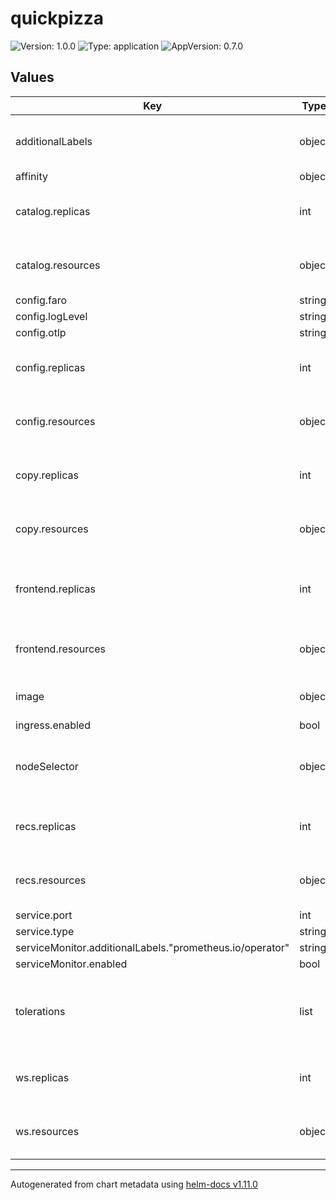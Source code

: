 # quickpizza

![Version: 1.0.0](https://img.shields.io/badge/Version-1.0.0-informational?style=flat-square) ![Type: application](https://img.shields.io/badge/Type-application-informational?style=flat-square) ![AppVersion: 0.7.0](https://img.shields.io/badge/AppVersion-0.7.0-informational?style=flat-square)

## Values

| Key | Type | Default | Description |
|-----|------|---------|-------------|
| additionalLabels | object | `{}` | Additional labels to attach to all resources |
| affinity | object | `{}` | Pod affinity |
| catalog.replicas | int | `1` | Number of replicas for the Catalog component |
| catalog.resources | object | `{}` | Catalog resource requests and limits |
| config.faro | string | `""` |  |
| config.logLevel | string | `"debug"` |  |
| config.otlp | string | `""` |  |
| config.replicas | int | `1` | Number of replicas for the Config component |
| config.resources | object | `{}` | Config resource requests and limits |
| copy.replicas | int | `1` | Number of replicas for the Copy component |
| copy.resources | object | `{}` | Copy resource requests and limits |
| frontend.replicas | int | `1` | Number of replicas for the Frontend component |
| frontend.resources | object | `{}` | Frontend resource requests and limits |
| image | object | `{"digest":"","pullPolicy":"IfNotPresent","repository":"ghcr.io/grafana/quickpizza-local","tag":""}` | Docker container image |
| ingress.enabled | bool | `false` |  |
| nodeSelector | object | `{}` | Node labels for Prometheus server pod assignment |
| recs.replicas | int | `1` | Number of replicas for the Recs component |
| recs.resources | object | `{}` | Recs resource requests and limits |
| service.port | int | `3333` |  |
| service.type | string | `"ClusterIP"` |  |
| serviceMonitor.additionalLabels."prometheus.io/operator" | string | `"portefaix"` |  |
| serviceMonitor.enabled | bool | `true` |  |
| tolerations | list | `[]` | Node tolerations for server scheduling to nodes with taints |
| ws.replicas | int | `1` | Number of replicas for the WS component |
| ws.resources | object | `{}` | WS resource requests and limits |

----------------------------------------------
Autogenerated from chart metadata using [helm-docs v1.11.0](https://github.com/norwoodj/helm-docs/releases/v1.11.0)
